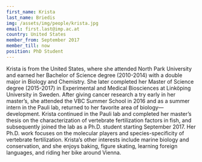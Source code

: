 ```yaml
---
first_name: Krista
last_name: Briedis
img: /assets/img/people/krista.jpg
email: first.last@imp.ac.at
country: United States
member_from: September 2017
member_till: now
position: PhD Student
---
```

Krista is from the United States, where she attended North Park University and earned her Bachelor of Science degree (2010-2014) with a double major in Biology and Chemistry. She later completed her Master of Science degree (2015-2017) in Experimental and Medical Biosciences at Linköping University in Sweden. After giving cancer research a try early in her master’s, she attended the VBC Summer School in 2016 and as a summer intern in the Pauli lab, returned to her favorite area of biology—development. Krista continued in the Pauli lab and completed her master’s thesis on the characterization of vertebrate fertilization factors in fish, and subsequently joined the lab as a Ph.D. student starting September 2017. Her Ph.D. work focuses on the molecular players and species-specificity of vertebrate fertilization. Krista’s other interests include marine biology and conservation, and she enjoys baking, figure skating, learning foreign languages, and riding her bike around Vienna.
